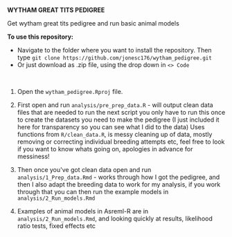 <b>WYTHAM GREAT TITS PEDIGREE</b>

Get wytham great tits pedigree and run basic animal models


<b>To use this repository:</b>
- Navigate to the folder where you want to install the repository. Then type `git clone https://github.com/jonesc176/wytham_pedigree.git`
- Or just download as .zip file, using the drop down in `<> Code`

<br>

1. Open the `wytham_pedigree.Rproj` file. 
2. First open and run `analysis/pre_prep_data.R` - will output clean data files that are needed to run the next script
you only have to run this once to create the datasets you need to make the pedigree (I just included it here for transparency so you can see what I did to the data)
Uses functions from `R/clean_data.R`, is messy cleaning up of data, mostly removing or correcting individual breeding attempts etc, feel free to look if you want to know whats going on, apologies in advance for messiness!

3. Then once you've got clean data open and run `analysis/1_Prep_data.Rmd` - works through how I got the pedigree, and then I also adapt the breeding data to work for my analysis, if you work through that you can then run the example models in `analysis/2_Run_models.Rmd`

4. Examples of animal models in Asreml-R are in `analysis/2_Run_models.Rmd`, and looking quickly at results, likelihood ratio tests, fixed effects etc 


